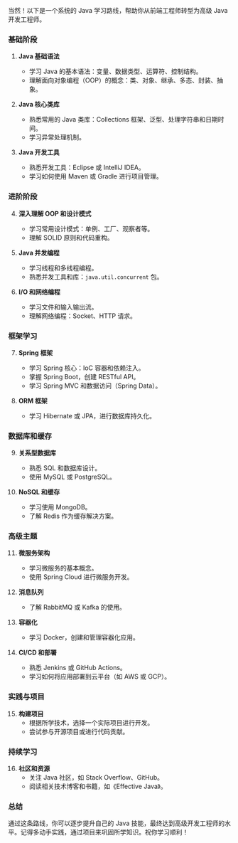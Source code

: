 当然！以下是一个系统的 Java 学习路线，帮助你从前端工程师转型为高级 Java 开发工程师。

### 基础阶段

1. **Java 基础语法**

   - 学习 Java 的基本语法：变量、数据类型、运算符、控制结构。
   - 理解面向对象编程（OOP）的概念：类、对象、继承、多态、封装、抽象。

2. **Java 核心类库**

   - 熟悉常用的 Java 类库：Collections 框架、泛型、处理字符串和日期时间。
   - 学习异常处理机制。

3. **Java 开发工具**
   - 熟悉开发工具：Eclipse 或 IntelliJ IDEA。
   - 学习如何使用 Maven 或 Gradle 进行项目管理。

### 进阶阶段

4. **深入理解 OOP 和设计模式**

   - 学习常用设计模式：单例、工厂、观察者等。
   - 理解 SOLID 原则和代码重构。

5. **Java 并发编程**

   - 学习线程和多线程编程。
   - 熟悉并发工具和库：`java.util.concurrent` 包。

6. **I/O 和网络编程**
   - 学习文件和输入输出流。
   - 理解网络编程：Socket、HTTP 请求。

### 框架学习

7. **Spring 框架**

   - 学习 Spring 核心：IoC 容器和依赖注入。
   - 掌握 Spring Boot，创建 RESTful API。
   - 学习 Spring MVC 和数据访问（Spring Data）。

8. **ORM 框架**
   - 学习 Hibernate 或 JPA，进行数据库持久化。

### 数据库和缓存

9. **关系型数据库**

   - 熟悉 SQL 和数据库设计。
   - 使用 MySQL 或 PostgreSQL。

10. **NoSQL 和缓存**
    - 学习使用 MongoDB。
    - 了解 Redis 作为缓存解决方案。

### 高级主题

11. **微服务架构**

    - 学习微服务的基本概念。
    - 使用 Spring Cloud 进行微服务开发。

12. **消息队列**

    - 了解 RabbitMQ 或 Kafka 的使用。

13. **容器化**

    - 学习 Docker，创建和管理容器化应用。

14. **CI/CD 和部署**
    - 熟悉 Jenkins 或 GitHub Actions。
    - 学习如何将应用部署到云平台（如 AWS 或 GCP）。

### 实践与项目

15. **构建项目**
    - 根据所学技术，选择一个实际项目进行开发。
    - 尝试参与开源项目或进行代码贡献。

### 持续学习

16. **社区和资源**
    - 关注 Java 社区，如 Stack Overflow、GitHub。
    - 阅读相关技术博客和书籍，如《Effective Java》。

### 总结

通过这条路线，你可以逐步提升自己的 Java 技能，最终达到高级开发工程师的水平。记得多动手实践，通过项目来巩固所学知识。祝你学习顺利！
